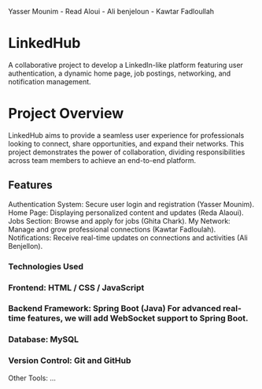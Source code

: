 Yasser Mounim - Read Aloui - Ali benjeloun - Kawtar Fadloullah
# LinkedHub

A collaborative project to develop a LinkedIn-like platform featuring user authentication, a dynamic home page, job postings, networking, and notification management.

# Project Overview

LinkedHub aims to provide a seamless user experience for professionals looking to connect, share opportunities, and expand their networks. This project demonstrates the power of collaboration, dividing responsibilities across team members to achieve an end-to-end platform.

## Features

Authentication System: Secure user login and registration (Yasser Mounim).
Home Page: Displaying personalized content and updates (Reda Alaoui).
Jobs Section: Browse and apply for jobs (Ghita Chark).
My Network: Manage and grow professional connections (Kawtar Fadloulah).
Notifications: Receive real-time updates on connections and activities (Ali Benjellon).

### Technologies Used

### Frontend: HTML / CSS / JavaScript

### Backend Framework: Spring Boot (Java) For advanced real-time features, we will add WebSocket support to Spring Boot.

### Database: MySQL

### Version Control: Git and GitHub

Other Tools: ...  
